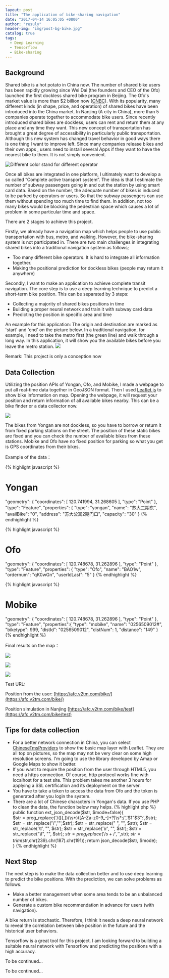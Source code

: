 ```yaml
---
layout: post
title: "The application of bike-sharing navigation"
date: "2017-04-14 16:05:05 +0800"
author: "resuly"
header-img: "img/post-bg-bike.jpg"
catalog: true
tags:
  - Deep Learning
  - Tensorflow
  - Bike-sharing
---
```


## Background

Shared bike is a hot potato in China now. The number of shared bike users has been rapidly growing since Wei Dai (the founders and CEO of the Ofo) launched the first dockless shared bike program in Beijing. The Ofo's market value is more than $2 billion now ([CNBC](http://www.cnbc.com/2017/04/17/ofo-chinese-bike-sharing-start-up-says-its-now-worth-more-than-2-billion.html)). With its popularity, many different kinds (in shape, price, and operation) of shared bikes have been introduced into the China market. In Nanjing (A city in China), more than 5 companies operate together to accommodate bike users. Since recently introduced shared bikes are dockless, users can rent and return them at any place and any time they want. This new concept of transportation has brought a great degree of accessibility in particularly public transportation. Although this new system has changed travel behavior in good ways there is one thing I want to improve left. Since many companies release bikes and their own apps , users need to install several Apps if they want to have the nearest bike to them. It is not simply convenient.

![Different color stand for different operator](/img/in_post/2017/04/bikes.jpg)

Once all bikes are integrated in one platform, I ultimately want to develop a so called “Complete active transport system”. The idea is that I estimate the number of subway passengers going in and out the station by using smart card data. Based on the number, the adequate number of bikes is induced to be parked by operators or users. So that the subway passengers can use them without spending too much time to find them. In addition, not too many bikes would be blocking the pedestrian space which causes a lot of problem in some particular time and space.

There are 2 stages to achieve this project.

Firstly, we already have a navigation map which  helps people to use public transportation with bus, metro, and walking. However, the bike-sharing system is not participated in. There are two main challenges in integrating shared bikes into a traditional navigation system as follows;
- Too many different bike operators. It is hard to integrate all information together.
- Making the positional prediction for dockless bikes (people may return it anywhere)

Secondly, I want to make an application to achieve complete transit navigation. The core step is to use a deep learning technique to predict a short-term bike position. This can be separated by 3 steps:
- Collecting a majority of shared bikes positions in time
- Building a proper neural network and train it with subway card data
- Predicting the position in specific area and time

An example for this application: The origin and destination are marked as 'start' and 'end' on the picture below. In a traditional navigation, for example, I need to take the metro first (the green line) and walk through a long way. In this application, it will show you the available bikes before you leave the metro station.
![](/img/in_post/2017/04/20170416154448.jpg)

Remark: This project is only a conception now

## Data Collection

Utilizing the position APIs of Yongan, Ofo, and Mobike, I made a webpage to put all real-time data together in GeoJSON format. Then I used [Leaflet.js](http://leafletjs.com/) to show bike information on map. Opening the webpage, it will request your position and return information of all available bikes nearby. This can be a bike finder or a data collector now.

[![](/img/in_post/2017/04/3bikes.jpg)](/img/in_post/2017/04/3bikes.jpg)

The bikes from Yongan are not dockless, so you have to borrow or return it from fixed parking stations on the street. The position of these static bikes are fixed and you can check the number of available bikes from these stations. Mobike and Ofo have no fixed position for parking so what you get is GPS coordinates from their bikes.

Example of the data：

{% highlight javascript %}
# Yongan
"geometry": {
  "coordinates": [
    120.741994,
    31.268605
  ],
  "type": "Point"
},
"type": "Feature",
"properties": {
  "type": "yongan",
  "name": "苏大二期东",
  "availBike": "0",
  "address": "苏大公寓2期门口",
  "capacity": "30"
}
{% endhighlight %}

{% highlight javascript %}
# Ofo
"geometry": {
  "coordinates": [
    120.748678,
    31.262896
  ],
  "type": "Point"
},
"type": "Feature",
"properties": {
  "type": "Ofo",
  "name": "BAO1w",
  "ordernum": "qK0wGn",
  "userIdLast": "5"
}
{% endhighlight %}

{% highlight javascript %}
# Mobike
"geometry": {
  "coordinates": [
    120.748678,
    31.262896
  ],
  "type": "Point"
},
"type": "Feature",
"properties":{
  "type": "mobike",
  "name": "0256509012#",
  "biketype": 999,
  "distId": "0256509012",
  "distNum": 1,
  "distance": "149"
}
{% endhighlight %}

Final results on the map：

![](/img/in_post/2017/04/2.jpg)

![](/img/in_post/2017/04/3.png)

![](/img/in_post/2017/04/4.png)


Test URL:

Position from the user:
[https://afc.v2tm.com/bike/](https://afc.v2tm.com/bike/)

Position simulation in Nanjing
[https://afc.v2tm.com/bike/test](https://afc.v2tm.com/bike/test)

## Tips for data collection

- For a better network connection in China, you can select [ChineseTmsProviders](https://github.com/htoooth/Leaflet.ChineseTmsProviders) to show the basic map layer with Leaflet. They are all top on pictures, so the map may not be very clear on some high resolution screens. I'm going to use the library developed by Amap or Google Maps to show it better.
- If you want to require the position from the user through HTML5, you need a https connection. Of course, http protocol works fine with localhost for a test site. This problem takes me another 3 hours for applying a SSL certification and its deployment on the server.
- You have to take a token to access the data from Ofo and the token is generated after you login the system.
- There are a lot of Chinese characters in Yongan's data. If you use PHP to clean the data, the function below may helps.
{% highlight php %}
public function ext_json_decode($str, $mode=false){  
    $str = preg_replace('/([{,])(\s*)([A-Za-z0-9_\-]+?)\s*:/','$1"$3":',$str);
    $str = str_replace('\'','"',$str);
    $str = str_replace(" ", "", $str);
    $str = str_replace('\t', "", $str);
    $str = str_replace('\r', "", $str);
    $str = str_replace("\l", "", $str);
    $str = preg_replace('/s+/', '',$str);
    $str = trim($str,chr(239).chr(187).chr(191));
    return json_decode($str, $mode);  
}
{% endhighlight %}


## Next Step

The next step is to make the data collection better and to use deep learning to predict the bike positions. With the prediction, we can solve problems as follows.
- Make a better management when some area tends to be an unbalanced number of bikes.
- Generate a custom bike recommendation in advance for users (with navigation).

A bike return is stochastic. Therefore, I think it needs a deep neural network to reveal the correlation between bike position in the future and the historical user behaviors.

Tensorflow is a great tool for this project. I am looking forward to building a suitable neural network with Tensorflow and predicting the positions with a high accuracy.

To be continued…

To be continued...
